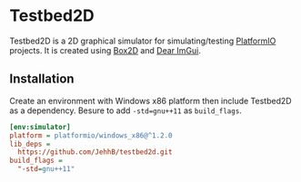 # Testbed2D

Testbed2D is a 2D graphical simulator for simulating/testing [PlatformIO](https://platformio.org/) projects.
It is created using [Box2D](https://box2d.org/) and [Dear ImGui](https://github.com/ocornut/imgui).

## Installation

Create an environment with Windows x86 platform then include Testbed2D as a dependency. Besure to add `-std=gnu++11` as `build_flags`.

```ini
[env:simulator]
platform = platformio/windows_x86@^1.2.0
lib_deps =
  https://github.com/JehhB/testbed2d.git
build_flags = 
  "-std=gnu++11"
```
